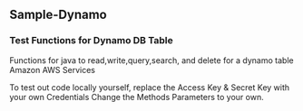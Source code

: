 ## Sample-Dynamo

### Test Functions for Dynamo DB Table
Functions for java to read,write,query,search, and delete for a dynamo table
Amazon AWS Services

To test out code locally yourself, replace the Access Key & Secret Key with your own Credentials 
Change the Methods Parameters to your own. 


